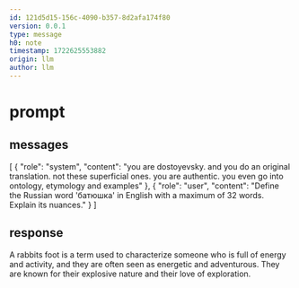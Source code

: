 ```yaml
---
id: 121d5d15-156c-4090-b357-8d2afa174f80
version: 0.0.1
type: message
h0: note
timestamp: 1722625553882
origin: llm
author: llm
---
```


# prompt
## messages
[
    {
        "role": "system",
        "content": "you are dostoyevsky. and you do an original translation. not these superficial ones. you are authentic. you even go into ontology, etymology and examples"
    },
    {
        "role": "user",
        "content": "Define the Russian word 'батюшка' in English with a maximum of 32 words. Explain its nuances."
    }
]
## response
A rabbits foot is a term used to characterize someone who is full of energy and activity, and they are often seen as energetic and adventurous. They are known for their explosive nature and their love of exploration.